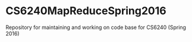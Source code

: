 # CS6240MapReduceSpring2016
Repository for maintaining and working on code base for CS6240 (Spring 2016)
